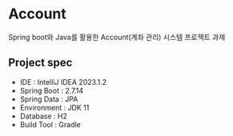 # Account
Spring boot와 Java를 활용한 Account(계좌 관리) 시스템 프로젝트 과제


## Project spec
- IDE : IntelliJ IDEA 2023.1.2
- Spring Boot : 2.7.14
- Spring Data : JPA
- Environment : JDK 11
- Database : H2
- Build Tool : Gradle

